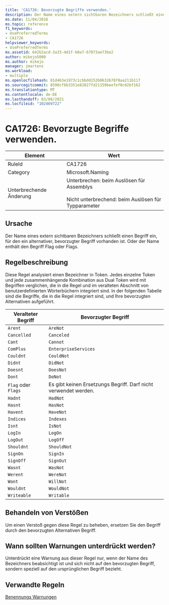 ```yaml
---
title: 'CA1726: Bevorzugte Begriffe verwenden.'
description: Der Name eines extern sichtbaren Bezeichners schließt einen Begriff ein, für den ein alternativer, bevorzugter Begriff vorhanden ist. Oder der Name enthält den Begriff Flag oder Flags.
ms.date: 11/04/2016
ms.topic: reference
f1_keywords:
- UsePreferredTerms
- CA1726
helpviewer_keywords:
- UsePreferredTerms
ms.assetid: 642b2acd-3a33-4d1f-b0a7-67073ae73be2
author: mikejo5000
ms.author: mikejo
manager: jmartens
ms.workload:
- multiple
ms.openlocfilehash: 81d463e1973c1cbbdd152b063267878aa211b117
ms.sourcegitcommit: 8590cf6b3351e82827fd21159beefef0c02bf162
ms.translationtype: MT
ms.contentlocale: de-DE
ms.lasthandoff: 03/08/2021
ms.locfileid: "102469722"
---
```

# <a name="ca1726-use-preferred-terms"></a>CA1726: Bevorzugte Begriffe verwenden.

|Element|Wert|
|-|-|
|RuleId|CA1726|
|Category|Microsoft.Naming|
|Unterbrechende Änderung|Unterbrechen: beim Auslösen für Assemblys<br /><br /> Nicht unterbrechend: beim Auslösen für Typparameter|

## <a name="cause"></a>Ursache

Der Name eines extern sichtbaren Bezeichners schließt einen Begriff ein, für den ein alternativer, bevorzugter Begriff vorhanden ist. Oder der Name enthält den Begriff Flag oder Flags.

## <a name="rule-description"></a>Regelbeschreibung

Diese Regel analysiert einen Bezeichner in Token. Jedes einzelne Token und jede zusammenhängende Kombination aus Dual Token wird mit Begriffen verglichen, die in die Regel und im veralteten Abschnitt von benutzerdefinierten Wörterbüchern integriert sind. In der folgenden Tabelle sind die Begriffe, die in die Regel integriert sind, und Ihre bevorzugten Alternativen aufgeführt.

|Veralteter Begriff|Bevorzugter Begriff|
|-------------------|--------------------|
|`Arent`|`AreNot`|
|`Cancelled`|`Canceled`|
|`Cant`|`Cannot`|
|`ComPlus`|`EnterpriseServices`|
|`Couldnt`|`CouldNot`|
|`Didnt`|`DidNot`|
|`Doesnt`|`DoesNot`|
|`Dont`|`DoNot`|
|`Flag` oder `Flags`|Es gibt keinen Ersetzungs Begriff. Darf nicht verwendet werden.|
|`Hadnt`|`HadNot`|
|`Hasnt`|`HasNot`|
|`Havent`|`HaveNot`|
|`Indices`|`Indexes`|
|`Isnt`|`IsNot`|
|`LogIn`|`LogOn`|
|`LogOut`|`LogOff`|
|`Shouldnt`|`ShouldNot`|
|`SignOn`|`SignIn`|
|`SignOff`|`SignOut`|
|`Wasnt`|`WasNot`|
|`Werent`|`WereNot`|
|`Wont`|`WillNot`|
|`Wouldnt`|`WouldNot`|
|`Writeable`|`Writable`|

## <a name="how-to-fix-violations"></a>Behandeln von Verstößen
Um einen Verstoß gegen diese Regel zu beheben, ersetzen Sie den Begriff durch den bevorzugten Alternativen Begriff.

## <a name="when-to-suppress-warnings"></a>Wann sollten Warnungen unterdrückt werden?
Unterdrückt eine Warnung aus dieser Regel nur, wenn der Name des Bezeichners beabsichtigt ist und sich nicht auf den bevorzugten Begriff, sondern speziell auf den ursprünglichen Begriff bezieht.

## <a name="related-rules"></a>Verwandte Regeln
[Benennungs Warnungen](/dotnet/fundamentals/code-analysis/quality-rules/naming-warnings)

